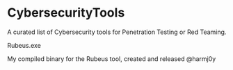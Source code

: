 # CybersecurityTools
A curated list of Cybersecurity tools for Penetration Testing or Red Teaming.

Rubeus.exe

My compiled binary for the Rubeus tool, created and released @harmj0y
